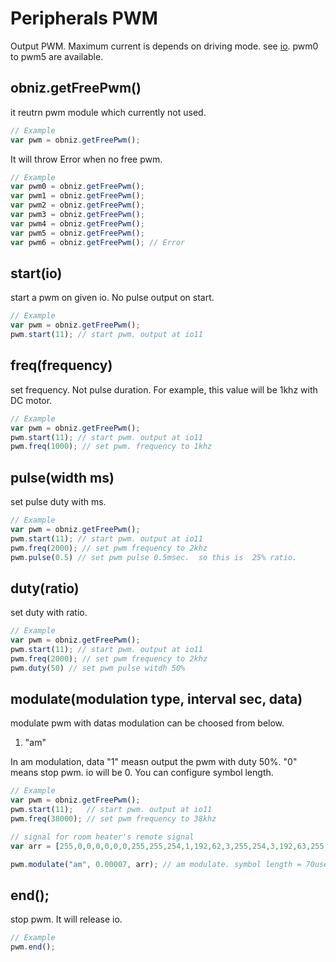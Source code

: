 # Peripherals PWM
Output PWM.
Maximum current is depends on driving mode. see [io](./io).
pwm0 to pwm5 are available.

## obniz.getFreePwm()
it reutrn pwm module which currently not used.

```Javascript
// Example
var pwm = obniz.getFreePwm();
```
It will throw Error when no free pwm.
```Javascript
// Example
var pwm0 = obniz.getFreePwm();
var pwm1 = obniz.getFreePwm();
var pwm2 = obniz.getFreePwm();
var pwm3 = obniz.getFreePwm();
var pwm4 = obniz.getFreePwm();
var pwm5 = obniz.getFreePwm();
var pwm6 = obniz.getFreePwm(); // Error
```

## start(io)
start a pwm on given io.
No pulse output on start.

```Javascript
// Example
var pwm = obniz.getFreePwm();
pwm.start(11); // start pwm. output at io11
```
## freq(frequency)
set frequency. Not pulse duration.
For example, this value will be 1khz with DC motor.

```Javascript
// Example
var pwm = obniz.getFreePwm();
pwm.start(11); // start pwm. output at io11
pwm.freq(1000); // set pwm. frequency to 1khz
```
## pulse(width ms)
set pulse duty with ms.

```Javascript
// Example
var pwm = obniz.getFreePwm();
pwm.start(11); // start pwm. output at io11
pwm.freq(2000); // set pwm frequency to 2khz
pwm.pulse(0.5) // set pwm pulse 0.5msec.  so this is  25% ratio.
```
## duty(ratio)
set duty with ratio.

```Javascript
// Example
var pwm = obniz.getFreePwm();
pwm.start(11); // start pwm. output at io11
pwm.freq(2000); // set pwm frequency to 2khz
pwm.duty(50) // set pwm pulse witdh 50%
```

## modulate(modulation type, interval sec, data)
modulate pwm with datas
modulation can be choosed from below.

1. "am"

In am modulation, data "1" measn output the pwm with duty 50%. "0" means stop pwm. io will be 0.
You can configure symbol length.

```Javascript
// Example
var pwm = obniz.getFreePwm();
pwm.start(11);   // start pwm. output at io11
pwm.freq(38000); // set pwm frequency to 38khz

// signal for room heater's remote signal
var arr = [255,0,0,0,0,0,0,255,255,254,1,192,62,3,255,254,3,192,63,255,192,60,3,224,62,3,255,254,3,255,254,3,224,62,3,224,63,255,192,63,255,224,62,3,224,62,3,224,62,3,224,62,3,240,31,3,240,31,1,240,31,1,255,255,1,240,31,1,240,31,1,248,31,129,240,31,255,248,31,129,248,15,128,248,15,255,248,15,128,248,15,128,248,15,128,252,15,255,255];

pwm.modulate("am", 0.00007, arr); // am modulate. symbol length = 70usec.
```
## end();
stop pwm. It will release io.

```Javascript
// Example
pwm.end();
```